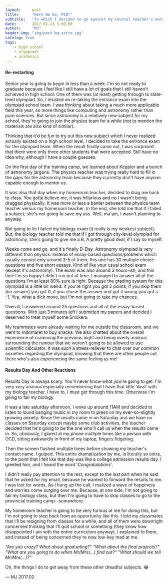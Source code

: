 ```yaml
---
layout:     post
title:      "Here We Go, PSO!"
subtitle:   "In which I decided to go against my counsel teacher's words to not get involve in any Olympiad during senior year."
date:       2017-02-23 3:50:00
author:     "MJ"
header-img: "img/post-bg-astro.jpg"
catalog: true
tags:
    - high school
    - olympiads
    - academics
---
```


#### Re-restarting ####
Senior year is going to begin in less than a week. I'm so not ready to graduate because I feel like I still have a lot of goals that I still haven't achieved in high school. One of them was (at least) getting through to state-level olympiad. So, I insisted on re-taking the entrance exam into the olympiad school team. I was thinking about taking a much more applicable field this year, so more things like computing and astronomy rather than pure sciences. But since astronomy is a relatively new subject for my school, they're going to join the physics team for a while (not to mention the materials are also kind of similar).

Thinking that it'd be fun to try out this new subject which I never realized actually existed on a high school level, I decided to take the entrance exam for the olympiad team. When the result finally came out, I was surprised that there were only three other students that were accepted. Still have no idea why, although I have a couple guesses. 

On the first day of the training camp, we learned about Keppler and a bunch of astronomy jargons. The physics teacher was trying really hard to fill in the gaps for the astronomy team because they currently don't have anyone capable enough to mentor us. 

It was also that day when my homeroom teacher, decided to drag me back to class. You gotta believe me, it was hillarious and no I wasn't being dragged physically. It was more or less a banter between the physics team teacher versus my homeroom teacher. In the end, she told me that if I failed a subject, she's not going to save my ass. Well, ma'am, I wasn't planning to anyway.

Not going to lie I failed my biology exam (it really is my weakest subject). But, the biology teacher told me that if I got through city-level olympiad for astronomy, she's going to give me a B. A pretty good deal, if I say so myself. 

Weeks come and go, and it's finally D-Day. Astronomy olympiad is very different than physics. Instead of essay-based questions/problems which usually consist only around 3-5 of them, this one has 30 multiple choice questions and five short essays. Kind of like your usual school exam (except it's astronomy). The exam was also around 3 hours-ish, and this time I'm so happy I didn't run out of time. I managed to answer all of the questions I'm at least 80% sure is right. Because the grading system for this olympiad is a little bit weird: if you're right you got 2 points, if you skip them (no answer) you got 0, if you chose the answer and got it wrong you got a -1. Yea, what a dick move, but I'm not going to take my chances.

Overall, I answered around 25 questions and all of the essay-based questions. With just 3 minutes left I submitted my papers and decided I deserved to treat myself some Snickers.

My teammates were already waiting for me outside the classroom, and we went to Indomaret to buy snacks. We also chatted about the overall experience of cramming the previous night and being overly anxious surrounding the rumour that we weren't going to be allowed to use scientific calculator. It was such a stress-reliever to chat over our common anxieties regarding the olympiad, knowing that there are other people out there who's also experiencing the same feeling as me!

#### Results Day And Other Reactions ####
Results Day is always scary. You'll never know what you're going to get. I'm very very anxious especially remembering that I have that little 'deal' with my biology teacher. I have to, I must get through this time. Otherwise I'm going to fail my biology. 

It was a late saturday afternoon, I woke up around 11AM and decided to listen to lound banging music in my room to press on my ever-so-slightly growing anxiety. Since the results came in on Saturday and we have no classes on Saturday except maybe some club activities, the teacher decided that he's going to be the one who'll call us when the results came in. So, obviously, I glared at my phone multiple times like a person with OCD, sitting awkwardly in front of my laptop, fingers fidgeting.

Then the screen flashed multiple times before showing my teacher's contact name. I gulped. This entire dramatization by me, is literally so extra, to the point that I felt like that day was like a college admission results day. I greeted him, and I heard the word '*Congratulations*'.

I didn't really pay attention to the rest, except to the last part when he said that he asked for my email, because he wanted to forward the results to me. I was lost for words. As I hung up the call, I realized a wave of happiness and worries come surging over me. Because, at one side, I'm not going to fail my biology class, but then I'm going to have to skip classes to go to the provincial training camp--somewhere. 

My homeroom teacher is going to be very furious at me for doing this, but I'm not going to step back from an opportunity like this. I told my classmates that I'll be resigning from classes for a while, and all of them were downright concerned thinking that I'll quit school or something (they know how disappointed I am with the entire curriculum anyway). I explained to them, and instead of being concerned they're now low-key mad at me.

*"Are you crazy? What about graduating?" "What about the final projects?" "What are you going to do when Mr/Mrs(...) find out?" "What should we tell Mr/Mrs(...)?"*

Oh, the things I do to get away from these other dreadful subjects. 😂

— MJ 2017.02